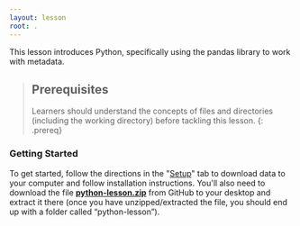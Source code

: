 ```yaml
---
layout: lesson
root: .
---
```


This lesson introduces Python, specifically using the pandas library to work with metadata.

> ## Prerequisites
>
> Learners should understand the concepts of files and directories (including the working directory) before tackling this lesson.
{: .prereq}


### Getting Started
To get started, follow the directions in the "[Setup](setup/)" tab to download data to your computer and follow installation instructions. You'll also need to download the file **[python-lesson.zip](https://raw.githubusercontent.com/ngeraci/pca-python/gh-pages/data/python-lesson.zip)** from GitHub to your desktop and extract it there (once you have unzipped/extracted the file, you should end up with a folder called “python-lesson”).

